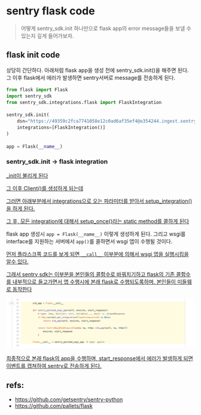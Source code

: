 # sentry flask code

> 어떻게 sentry_sdk.init 하나만으로 flask app의 error message들을 보낼 수 있는지 깊게 들어가보자.

## flask init code

상당히 간단하다. 아래처럼 flask app을 생성 전에 sentry_sdk.init()을 해주면 된다. 그 이후 flask에서 에러가 발생하면 sentry서버로 message를 전송하게 된다.

```python
from flask import Flask
import sentry_sdk
from sentry_sdk.integrations.flask import FlaskIntegration

sentry_sdk.init(
    dsn="https://49359c2fca7741058e12c0ad6af35ef4@o354244.ingest.sentry.io/5174014",
    integrations=[FlaskIntegration()]
)

app = Flask(__name__)
```



### sentry_sdk.init -> flask integration

[_init이 불리게 된다](https://github.com/getsentry/sentry-python/blob/cd646579d04e2fad6a8994304314ac52fec2f83c/sentry_sdk/hub.py#L100)

[그 이후 Client()를 생성하게 되는데](https://github.com/getsentry/sentry-python/blob/cd646579d04e2fad6a8994304314ac52fec2f83c/sentry_sdk/client.py#L74)

[그러면 아래부분에서 integrations으로 오는 파라미터를 받아서 setup_integration()을 하게 된다.](https://github.com/getsentry/sentry-python/blob/cd646579d04e2fad6a8994304314ac52fec2f83c/sentry_sdk/client.py#L121)

[그 후, 모든 integration에 대해서 setup_once()라는 static method를 콜하게 된다](https://github.com/getsentry/sentry-python/blob/cd646579d04e2fad6a8994304314ac52fec2f83c/sentry_sdk/integrations/__init__.py#L120)



flask app 생성시 `app = Flask(__name__)` 이렇게 생성하게 된다. 그리고 wsgi를 interface를 지원하는 서버에서 `app()`를 콜하면서 wsgi 앱이 수행될 것이다.

[먼저 플라스크쪽 코드를 보게 되면 `__call__` 이부분에 의해서 wsgi 앱을 실행시킴을 알수 있다.](https://github.com/pallets/flask/blob/2062d984abd3364557a6dcbd3300cfe3e4ecf156/src/flask/app.py#L2364)

[그래서 sentry sdk는 이부분을 본인들의 콜함수로 바꿔치기하고 flask의 기존 콜함수를 내부적으로 들고가면서 앱 수행시에 본래 flask로 수행되도록하며, 본인들이 미들웨로 동작한다](https://github.com/getsentry/sentry-python/blob/cd646579d04e2fad6a8994304314ac52fec2f83c/sentry_sdk/integrations/flask.py#L82-L93)

![](img/sentry-2.png)

[최종적으로 본래 flask의 app을 수행하며, start_response에서 에러가 발생하게 되면 이벤트를 캡쳐하여 sentry로 전송하게 된다.](https://github.com/getsentry/sentry-python/blob/cd646579d04e2fad6a8994304314ac52fec2f83c/sentry_sdk/integrations/wsgi.py#L120-L129)


## refs:
* https://github.com/getsentry/sentry-python
* https://github.com/pallets/flask
